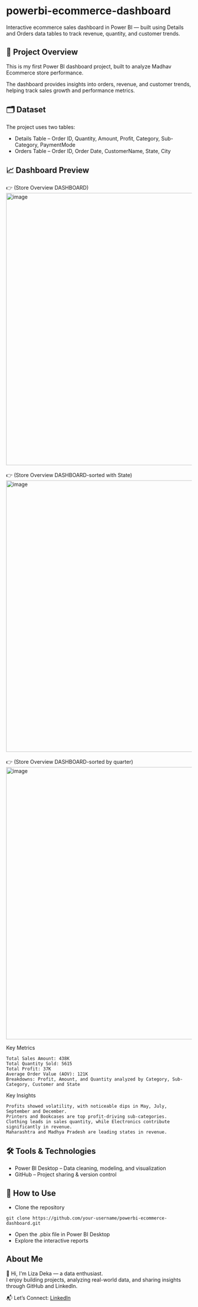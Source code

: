 # powerbi-ecommerce-dashboard
Interactive ecommerce sales dashboard in Power BI — built using Details and Orders data tables to track revenue, quantity, and customer trends.

## 📌 Project Overview

This is my first Power BI dashboard project, built to analyze Madhav Ecommerce store performance.

The dashboard provides insights into orders, revenue, and customer trends, helping track sales growth and performance metrics.

## 🗂️ Dataset

The project uses two tables:
- Details Table – Order ID, Quantity, Amount, Profit, Category, Sub-Category, PaymentMode
- Orders Table – Order ID, Order Date, CustomerName, State, City

## 📈 Dashboard Preview

👉 (Store Overview DASHBOARD)
<img width="1328" height="737" alt="image" src="https://github.com/user-attachments/assets/70d67717-2c02-44b2-a3df-9215c508db7a" />
<br>
<br>
👉 (Store Overview DASHBOARD-sorted with State)
<img width="1307" height="735" alt="image" src="https://github.com/user-attachments/assets/6586e158-acac-4364-894a-5a5d5652163d" />
<br>
<br>
👉 (Store Overview DASHBOARD-sorted by quarter)
<img width="1322" height="737" alt="image" src="https://github.com/user-attachments/assets/83c48470-d2b6-49d7-b357-eb4e554c7fea" />


Key Metrics

    Total Sales Amount: 438K
    Total Quantity Sold: 5615
    Total Profit: 37K
    Average Order Value (AOV): 121K
    Breakdowns: Profit, Amount, and Quantity analyzed by Category, Sub-Category, Customer and State

Key Insights

    Profits showed volatility, with noticeable dips in May, July, September and December.
    Printers and Bookcases are top profit-driving sub-categories.
    Clothing leads in sales quantity, while Electronics contribute significantly in revenue.
    Maharashtra and Madhya Pradesh are leading states in revenue.
  
## 🛠️ Tools & Technologies

- Power BI Desktop – Data cleaning, modeling, and visualization
- GitHub – Project sharing & version control

## 📂 How to Use

- Clone the repository
```
git clone https://github.com/your-username/powerbi-ecommerce-dashboard.git
```
- Open the .pbix file in Power BI Desktop
- Explore the interactive reports

## About Me  
👋 Hi, I'm Liza Deka — a data enthusiast.  
   I enjoy building projects, analyzing real-world data, and sharing insights through GitHub and LinkedIn. 
   
  📬 Let’s Connect: <a href="https://www.linkedin.com/in/liza-deka-869473369/">LinkedIn</a>
